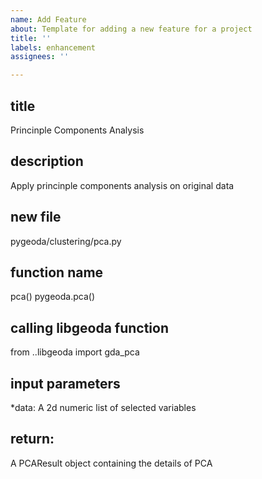 ```yaml
---
name: Add Feature
about: Template for adding a new feature for a project
title: ''
labels: enhancement
assignees: ''

---
```


## title
 Princinple Components Analysis

## description 
Apply princinple components analysis on original data

## new file
pygeoda/clustering/pca.py

## function name
pca()
pygeoda.pca()

## calling libgeoda function
 from ..libgeoda import gda_pca

## input parameters
*data: A 2d numeric list of selected variables

## return:
A PCAResult object containing the details of PCA
